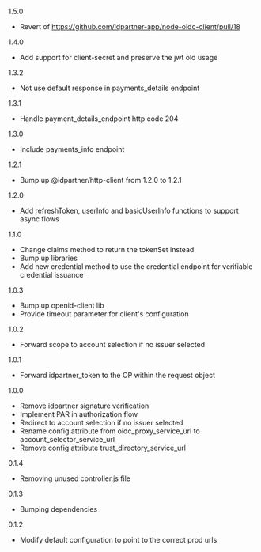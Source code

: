 1.5.0

- Revert of https://github.com/idpartner-app/node-oidc-client/pull/18

1.4.0
- Add support for client-secret and preserve the jwt old usage

1.3.2
- Not use default response in payments_details endpoint

1.3.1
- Handle payment_details_endpoint http code 204

1.3.0
- Include payments_info endpoint

1.2.1
- Bump up @idpartner/http-client from 1.2.0 to 1.2.1

1.2.0
- Add refreshToken, userInfo and basicUserInfo functions to support async flows

1.1.0
- Change claims method to return the tokenSet instead
- Bump up libraries
- Add new credential method to use the credential endpoint for verifiable credential issuance

1.0.3
- Bump up openid-client lib
- Provide timeout parameter for client's configuration

1.0.2
- Forward scope to account selection if no issuer selected

1.0.1
- Forward idpartner_token to the OP within the request object

1.0.0
- Remove idpartner signature verification
- Implement PAR in authorization flow
- Redirect to account selection if no issuer selected
- Rename config attribute from oidc_proxy_service_url to account_selector_service_url
- Remove config attribute trust_directory_service_url

0.1.4
- Removing unused controller.js file

0.1.3
- Bumping dependencies

0.1.2
- Modify default configuration to point to the correct prod urls
